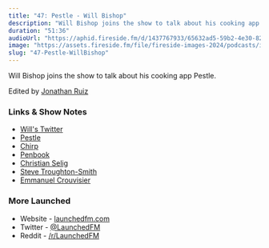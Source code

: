 ```yaml
---
title: "47: Pestle - Will Bishop"
description: "Will Bishop joins the show to talk about his cooking app Pestle."
duration: "51:36"
audioUrl: "https://aphid.fireside.fm/d/1437767933/65632ad5-59b2-4e30-82d1-13845dce07dd/b084f980-caf6-4bcd-8420-bee44f4a238d.mp3"
image: "https://assets.fireside.fm/file/fireside-images-2024/podcasts/images/6/65632ad5-59b2-4e30-82d1-13845dce07dd/episodes/b/b084f980-caf6-4bcd-8420-bee44f4a238d/cover.jpg?v=1"
slug: "47-Pestle-WillBishop"
---
```


<p>Will Bishop joins the show to talk about his cooking app Pestle.</p>

<p>Edited by <a href="https://twitter.com/refactoredd" rel="nofollow">Jonathan Ruiz</a></p>

<h3>Links &amp; Show Notes</h3>

<ul>
<li><a href="https://twitter.com/WillRBishop" rel="nofollow">Will&#39;s Twitter</a></li>
<li><a href="https://pestlechef.app/" rel="nofollow">Pestle</a></li>
<li><a href="https://www.chirpapp.io/" rel="nofollow">Chirp</a></li>
<li><a href="https://penbook.app/" rel="nofollow">Penbook</a></li>
<li><a href="https://twitter.com/ChristianSelig" rel="nofollow">Christian Selig</a></li>
<li><a href="https://twitter.com/stroughtonsmith" rel="nofollow">Steve Troughton-Smith</a></li>
<li><a href="https://twitter.com/emcro" rel="nofollow">Emmanuel Crouvisier</a></li>
</ul>

<h3>More Launched</h3>

<ul>
<li>Website - <a href="https://launchedfm.com" rel="nofollow">launchedfm.com</a></li>
<li>Twitter - <a href="https://twitter.com/launchedfm" rel="nofollow">@LaunchedFM</a></li>
<li>Reddit - <a href="https://www.reddit.com/r/LaunchedFM/" rel="nofollow">/r/LaunchedFM</a></li>
</ul>
